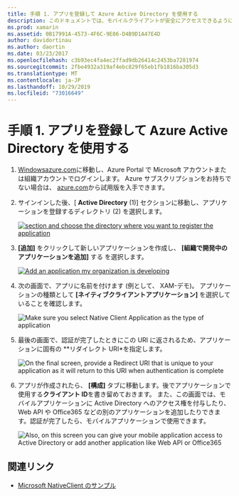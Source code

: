```yaml
---
title: 手順 1. アプリを登録して Azure Active Directory を使用する
description: このドキュメントでは、モバイルクライアントが安全にアクセスできるように Azure Active Directory に Azure アプリケーションを登録する方法について説明します。
ms.prod: xamarin
ms.assetid: 0B17991A-4573-4F6C-9E86-D4B9D1A47E4D
author: davidortinau
ms.author: daortin
ms.date: 03/23/2017
ms.openlocfilehash: c3b93ec4fa4ec2ffad9db26414c2453ba7281974
ms.sourcegitcommit: 2fbe4932a319af4ebc829f65eb1fb1816ba305d3
ms.translationtype: MT
ms.contentlocale: ja-JP
ms.lasthandoff: 10/29/2019
ms.locfileid: "73016649"
---
```

# <a name="step-1-register-an-app-to-use-azure-active-directory"></a>手順 1. アプリを登録して Azure Active Directory を使用する

1. [Windowsazure.com](https://manage.windowsazure.com)に移動し、Azure Portal で Microsoft アカウントまたは組織アカウントでログインします。 Azure サブスクリプションをお持ちでない場合は、 [azure.com](https://www.azure.com)から試用版を入手できます。

2. サインインした後、[ **Active Directory** (1)] セクションに移動し、アプリケーションを登録するディレクトリ (2) を選択します。

   [![](register-images/01.-active-directory-in-azure-portal-sml.jpg "section and choose the directory where you want to register the application")](register-images/01.-active-directory-in-azure-portal.jpg#lightbox)

3. **[追加]** をクリックして新しいアプリケーションを作成し、 **[組織で開発中のアプリケーションを追加]** する を選択します。

   [![](register-images/02.-add-new-application-sml.jpg "Add an application my organization is developing")](register-images/02.-add-new-application.jpg#lightbox)

4. 次の画面で、アプリに名前を付けます (例として、 XAM-デモ)。
   アプリケーションの種類として **[ネイティブクライアントアプリケーション]** を選択していることを確認します。

   ![](register-images/03.-app-name.jpg "Make sure you select Native Client Application as the type of application")

5. 最後の画面で、認証が完了したときにこの URI に返されるため、アプリケーションに固有の **リダイレクト URI*を指定します。

   ![](register-images/04.-app-redirect.jpg "On the final screen, provide a Redirect URI that is unique to your application as it will return to this URI when   authentication is complete")

6. アプリが作成されたら、 **[構成]** タブに移動します。後でアプリケーションで使用する**クライアント ID**を書き留めておきます。 また、この画面では、モバイルアプリケーションに Active Directory へのアクセス権を付与したり、Web API や Office365 などの別のアプリケーションを追加したりできます。認証が完了したら、モバイルアプリケーションで使用できます。

   ![](register-images/05.-configure.jpg "Also, on this screen you can give your mobile application access to Active Directory or add another application like Web API or Office365")

## <a name="related-links"></a>関連リンク

- [Microsoft NativeClient のサンプル](https://github.com/AzureADSamples/NativeClient-MultiTarget-DotNet)
